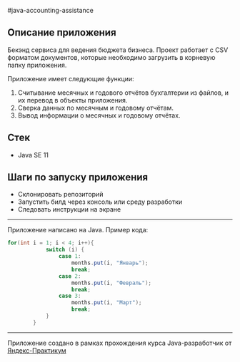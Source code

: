#java-accounting-assistance
## Описание приложения
Бекэнд сервиса для ведения бюджета бизнеса. Проект работает с CSV форматом документов, которые необходимо загрузить в корневую папку приложения.

Приложение имеет следующие функции:
1. Считывание месячных и годового отчётов бухгалтерии из файлов, и их перевод в объекты приложения.
2. Сверка данных по месячным и годовому отчётам.
3. Вывод информации о месячных и годовому отчётах.

## Стек
- Java SE 11

## Шаги по запуску приложения
- Склонировать репозиторий 
- Запустить билд через консоль или среду разработки
- Следовать инструкции на экране

----
Приложение написано на Java. Пример кода:
```java
for(int i = 1; i < 4; i++){
            switch (i) {
                case 1:
                    months.put(i, "Январь");
                    break;
                case 2:
                    months.put(i, "Февраль");
                    break;
                case 3:
                    months.put(i, "Март");
                    break;
            }
        }
```
----
Приложение создано в рамках прохождения курса Java-разработчик от [Яндекс-Практикум](https://practicum.yandex.ru/java-developer/ "Тут учат Java!") 
